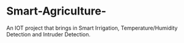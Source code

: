 # Smart-Agriculture-
An IOT project that brings in Smart Irrigation, Temperature/Humidity Detection  and Intruder Detection.
